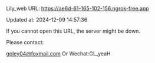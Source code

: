 Lily_web URL: https://ae6d-61-165-102-156.ngrok-free.app

Updated at: 2024-12-09 14:57:36

If you cannot open this URL, the server might be down.

Please contact: 

goley04@foxmail.com Or Wechat:GL_yeaH